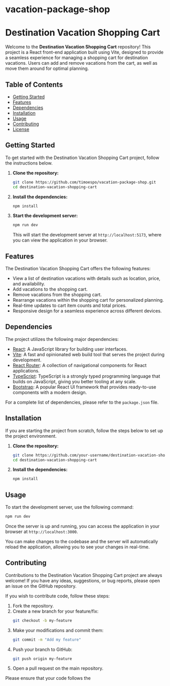 # vacation-package-shop
# Destination Vacation Shopping Cart

Welcome to the **Destination Vacation Shopping Cart** repository! This project is a React front-end application built using Vite, designed to provide a seamless experience for managing a shopping cart for destination vacations. Users can add and remove vacations from the cart, as well as move them around for optimal planning.

## Table of Contents

- [Getting Started](#getting-started)
- [Features](#features)
- [Dependencies](#dependencies)
- [Installation](#installation)
- [Usage](#usage)
- [Contributing](#contributing)
- [License](#license)

## Getting Started

To get started with the Destination Vacation Shopping Cart project, follow the instructions below.

1. **Clone the repository:**

   ```bash
   git clone https://github.com/timoespo/vacation-package-shop.git
   cd destination-vacation-shopping-cart
   ```

2. **Install the dependencies:**

   ```bash
   npm install
   ```

3. **Start the development server:**

   ```bash
   npm run dev
   ```

   This will start the development server at `http://localhost:5173`, where you can view the application in your browser.

## Features

The Destination Vacation Shopping Cart offers the following features:

- View a list of destination vacations with details such as location, price, and availability.
- Add vacations to the shopping cart.
- Remove vacations from the shopping cart.
- Rearrange vacations within the shopping cart for personalized planning.
- Real-time updates to cart item counts and total prices.
- Responsive design for a seamless experience across different devices.

## Dependencies

The project utilizes the following major dependencies:

- [React](https://reactjs.org/): A JavaScript library for building user interfaces.
- [Vite](https://vitejs.dev/): A fast and opinionated web build tool that serves the project during development.
- [React Router](https://reactrouter.com/): A collection of navigational components for React applications.
- [TypeScript](https://www.typescriptlang.org/): TypeScript is a strongly typed programming language that builds on JavaScript, giving you better tooling at any scale.
- [Bootstrap](https://getbootstrap.com/): A popular React UI framework that provides ready-to-use components with a modern design.

For a complete list of dependencies, please refer to the `package.json` file.

## Installation

If you are starting the project from scratch, follow the steps below to set up the project environment.

1. **Clone the repository:**

   ```bash
   git clone https://github.com/your-username/destination-vacation-shopping-cart.git
   cd destination-vacation-shopping-cart
   ```

2. **Install the dependencies:**

   ```bash
   npm install
   ```

## Usage

To start the development server, use the following command:

```bash
npm run dev
```

Once the server is up and running, you can access the application in your browser at `http://localhost:3000`.

You can make changes to the codebase and the server will automatically reload the application, allowing you to see your changes in real-time.

## Contributing

Contributions to the Destination Vacation Shopping Cart project are always welcome! If you have any ideas, suggestions, or bug reports, please open an issue on the GitHub repository.

If you wish to contribute code, follow these steps:

1. Fork the repository.
2. Create a new branch for your feature/fix:
   ```bash
   git checkout -b my-feature
   ```
3. Make your modifications and commit them:
   ```bash
   git commit -m "Add my feature"
   ```
4. Push your branch to GitHub:
   ```bash
   git push origin my-feature
   ```
5. Open a pull request on the main repository.

Please ensure that your code follows the
